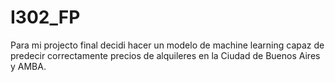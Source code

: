 # I302_FP
Para mi projecto final decidi hacer un modelo de machine learning capaz de predecir correctamente precios de alquileres en la Ciudad de Buenos Aires y AMBA.
